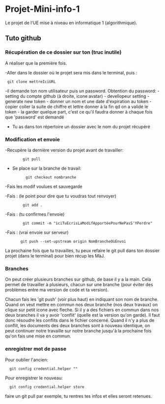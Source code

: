 # Projet-Mini-info-1


Le projet de l'UE mise à niveau en informatique 1 (algorithmique).

## Tuto github
### Récupération de ce dossier sur ton (truc inutile)

A réaliser que la première fois.

 -Aller dans le dossier où le projet sera mis dans le terminal, puis :
 
     git clone mettreIciURL
 
 -il demande ton nom utilisateur puis un password. Obtention du password:
                                                   - setting du compte github (à droite, icone avatar)
                                                    - devellopeur setting 
                                                    - generate new token
                                                    - donner un nom et une date d'expiration au token
                                                    - copier coller la suite de chiffre et lettre donner à la fin qd on a validé le token
                                                    - la garder quelque part, c'est ce qu'il faudra donner à chaque fois que 'password' est demandé
- Tu as dans ton répertoire un dossier avec le nom du projet récupéré

### Modification et envoie

-Recupère la dernière version du projet avant de travailler: 

            git pull
            
- Se place sur la branche de travail:

            git checkout nombranche
            
-Fais les modif voulues et sauvegarde

-Fais : (le point pour dire que tu voudras tout renvoyer)

            git add .               
 
-Fais : (tu confirmes l'envoie)

            git commit -m "iciTuEcrisLaModifApportéePourNePasS'YPerdre"       

-Fais : (vrai envoie sur serveur)

           git push --set-upstream origin NomBrancheOùEnvoi                       


La  prochaine fois que tu travailles, tu peux refaire le git pull dans ton dossier projet (dans le terminal) pour bien récup les MàJ.

### Branches

  On peut créer plusieurs branches sur github, de base il y a la main. Cela permet de travailler à plusieurs, chacun sur une branche (pour éviter des   problèmes entre ma version de code et ta version).

Chacun fais les 'git push' (voir plus haut) en indiquant son nom de branche.
Quand on veut mettre en commun nos deux branche (nos deux travaux) on clique sur petit icone avec fleche.
Si il y a des fichiers en commun dans nos deux branches il va y avoir 'conflit' (quelle est la version qu'on garde). Il faut donc résoudre les conflits dans le fichier concerné.
Quand il n'y a plus de conflit, les documents des deux branches sont à nouveau identique, on peut continuer notre travaille sur notre branche jusqu'à la prochaine fois qu'on fais une mise en commun.

### enregistrer mot de passe

Pour oublier l'ancien: 

      git config credential.helper ""

Pour enregistrer le nouveau:

      git config credential.helper store

faire un git pull par exemple, tu rentres tes infos et elles seront retenues.
